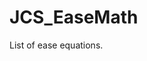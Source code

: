 <!--
   - $File: JCS_EaseMath.html $
   - $Date: 2018-10-01 20:30:54 $
   - $Revision: $
   - $Creator: Jen-Chieh Shen $
   - $Notice: See LICENSE.txt for modification and distribution information
   -                   Copyright © 2018 by Shen, Jen-Chieh $
-->


<div id="content-header">
  <h1>JCS_EaseMath</h1>
</div>

<p>
  List of ease equations.
</p>
